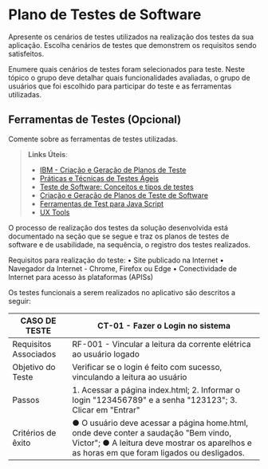 # Plano de Testes de Software


Apresente os cenários de testes utilizados na realização dos testes da sua aplicação. Escolha cenários de testes que demonstrem os requisitos sendo satisfeitos.

Enumere quais cenários de testes foram selecionados para teste. Neste tópico o grupo deve detalhar quais funcionalidades avaliadas, o grupo de usuários que foi escolhido para participar do teste e as ferramentas utilizadas.
 
## Ferramentas de Testes (Opcional)

Comente sobre as ferramentas de testes utilizadas.
 
> **Links Úteis**:
> - [IBM - Criação e Geração de Planos de Teste](https://www.ibm.com/developerworks/br/local/rational/criacao_geracao_planos_testes_software/index.html)
> - [Práticas e Técnicas de Testes Ágeis](http://assiste.serpro.gov.br/serproagil/Apresenta/slides.pdf)
> -  [Teste de Software: Conceitos e tipos de testes](https://blog.onedaytesting.com.br/teste-de-software/)
> - [Criação e Geração de Planos de Teste de Software](https://www.ibm.com/developerworks/br/local/rational/criacao_geracao_planos_testes_software/index.html)
> - [Ferramentas de Test para Java Script](https://geekflare.com/javascript-unit-testing/)
> - [UX Tools](https://uxdesign.cc/ux-user-research-and-user-testing-tools-2d339d379dc7)


O processo de realização dos testes da solução desenvolvida está documentado na seção que se segue e traz os planos de testes de software e de usabilidade, na sequência, o registro dos testes realizados.

Requisitos para realização do teste:
	•	Site publicado na Internet
	•	Navegador da Internet - Chrome, Firefox ou Edge
	•	Conectividade de Internet para acesso às plataformas (APISs)

Os testes funcionais a serem realizados no aplicativo são descritos a seguir:

|CASO DE TESTE| CT-01 - Fazer o Login no sistema |
|--------------------|------------------------------------|
| Requisitos Associados | RF-001 - Vincular a leitura da corrente elétrica ao usuário logado |
| Objetivo do Teste | Verificar se o login é feito com sucesso, vinculando a leitura ao usuário |
| Passos | 1. Acessar a página index.html; 2. Informar o login "123456789" e a senha "123123"; 3. Clicar em "Entrar" |
| Critérios de êxito | ● O usuário deve acessar a página home.html, onde deve conter a saudação "Bem vindo, Victor"; ● A leitura deve mostrar os aparelhos e as horas em que foram ligados ou desligados. |



